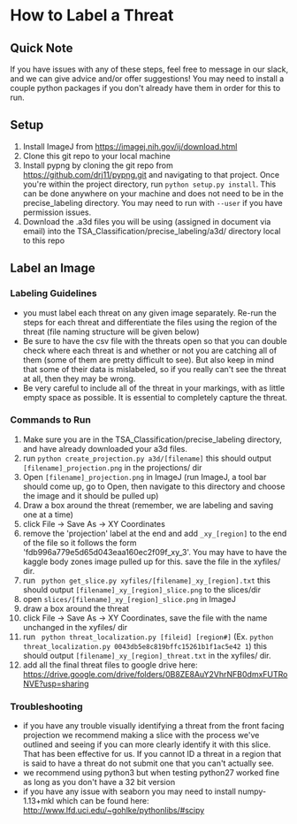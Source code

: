 # How to Label a Threat

## Quick Note
If you have issues with any of these steps, feel free to message in our slack, and we can give advice and/or offer suggestions! You may need to install a couple python packages if you don't already have them in order for this to run.

## Setup
1. Install ImageJ from https://imagej.nih.gov/ij/download.html 
2. Clone this git repo to your local machine
3. Install pypng by cloning the git repo from https://github.com/drj11/pypng.git and navigating to that project. Once you're within the project directory, run ```python setup.py install```. This can be done anywhere on your machine and does not need to be in the precise_labeling directory. You may need to run with ```--user``` if you have permission issues.
4. Download the .a3d files you will be using (assigned in document via email) into the TSA_Classification/precise_labeling/a3d/ directory local to this repo

## Label an Image
### Labeling Guidelines
* you must label each threat on any given image separately. Re-run the steps for each threat and differentiate the files using the region of the threat (file naming structure will be given below)
* Be sure to have the csv file with the threats open so that you can double check where each threat is and whether or not you are catching all of them (some of them are pretty difficult to see).  But also keep in mind that some of their data is mislabeled, so if you really can't see the threat at all, then they may be wrong.
* Be very careful to include all of the threat in your markings, with as little empty space as possible. It is essential to completely capture the threat. 

### Commands to Run
1. Make sure you are in the TSA_Classification/precise_labeling directory, and have already downloaded your a3d files.
2. run ``` python create_projection.py a3d/[filename] ``` this should output ```[filename]_projection.png``` in the projections/ dir
3. Open ```[filename]_projection.png``` in ImageJ (run ImageJ, a tool bar should come up, go to Open, then navigate to this directory and choose the image and it should be pulled up)
4. Draw a box around the threat (remember, we are labeling and saving one at a time)
5. click File -> Save As -> XY Coordinates
6. remove the 'projection' label at the end and add ```_xy_[region]``` to the end of the file so it follows the form 'fdb996a779e5d65d043eaa160ec2f09f_xy_3'. You may have to have the kaggle body zones image pulled up for this. save the file in the xyfiles/ dir.
7. run ``` python get_slice.py xyfiles/[filename]_xy_[region].txt``` this should output ```[filename]_xy_[region]_slice.png``` to the slices/dir
8. open ```slices/[filename]_xy_[region]_slice.png``` in ImageJ
9. draw a box around the threat
10. click File -> Save As -> XY Coordinates, save the file with the name unchanged in the xyfiles/ dir
11. run ``` python threat_localization.py [fileid] [region#]``` (Ex. ```python threat_localization.py 0043db5e8c819bffc15261b1f1ac5e42 1```) this should output ```[filename]_xy_[region]_threat.txt``` in the xyfiles/ dir. 
12. add all the final threat files to google drive here: https://drive.google.com/drive/folders/0B8ZE8AuY2VhrNFB0dmxFUTRoNVE?usp=sharing

### Troubleshooting
* if you have any trouble visually identifying a threat from the front facing projection we recommend making a slice with the process we've outlined and seeing if you can more clearly identify it with this slice. That has been effective for us. If you cannot ID a threat in a region that is said to have a threat do not submit one that you can't actually see.
* we recommend using python3 but when testing python27 worked fine as long as you don't have a 32 bit version
* if you have any issue with seaborn you may need to install numpy-1.13+mkl which can be found here: http://www.lfd.uci.edu/~gohlke/pythonlibs/#scipy
